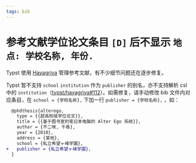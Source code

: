 ```yaml
---
tags: bib
---
```


# 参考文献学位论文条目 `[D]` 后不显示 `地点: 学校名称, 年份.`

Typst 使用 [Hayagriva](https://github.com/typst/hayagriva) 管理参考文献，有不少细节问题还在逐步修复。

Typst 暂不支持 `school` `institution` 作为 `publisher` 的别名，亦不支持解析 csl 中的 `institution`（[typst/hayagriva#112](https://github.com/typst/hayagriva/issues/112)）。如需修复，请手动修改 bib 文件内对应条目，在 `school = {学校名称},` 下加一行 `publisher = {学校名称},` ，如：

```diff
  @phdthesis{alterego,
    type = {{超高校级学位论文}},
    title = {{基于图书室的笔记本电脑的 Alter Ego 系统}},
    author = {不二咲, 千尋},
    year = {2010},
    address = {某地},
    school = {私立希望ヶ峰学園},
+   publisher = {私立希望ヶ峰学園},
  }
```
